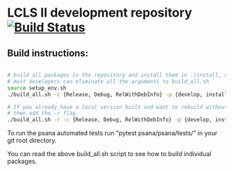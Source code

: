 # LCLS II development repository [![Build Status](https://travis-ci.org/slac-lcls/lcls2.svg?branch=master)](https://travis-ci.org/slac-lcls/lcls2)

## Build instructions:

```bash

# build all packages in the repository and install them in ./install, option to choose build type
# most developers can eliminate all the arguments to build_all.sh
source setup_env.sh
./build_all.sh -c {Release, Debug, RelWithDebInfo} -p {develop, install}

# If you already have a local version built and want to rebuild without building the entire package,
# then add the -r flag.
./build_all.sh -r -c {Release, Debug, RelWithDebInfo} -p {develop, install}

```

To run the psana automated tests run "pytest psana/psana/tests/" in your git root directory.

You can read the above build_all.sh script to see how to build individual packages.
